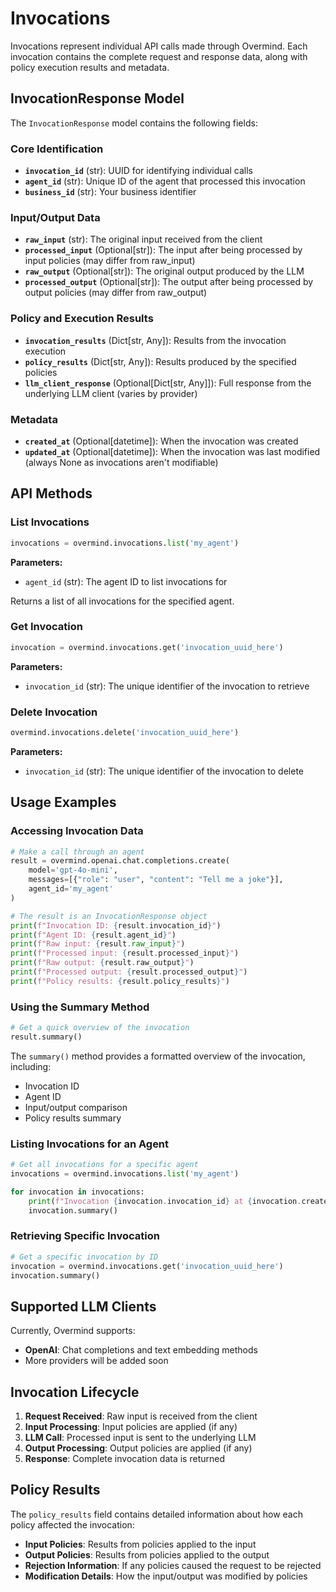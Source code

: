 # Invocations

Invocations represent individual API calls made through Overmind. Each invocation contains the complete request and response data, along with policy execution results and metadata.

## InvocationResponse Model

The `InvocationResponse` model contains the following fields:

### Core Identification
- **`invocation_id`** (str): UUID for identifying individual calls
- **`agent_id`** (str): Unique ID of the agent that processed this invocation
- **`business_id`** (str): Your business identifier

### Input/Output Data
- **`raw_input`** (str): The original input received from the client
- **`processed_input`** (Optional[str]): The input after being processed by input policies (may differ from raw_input)
- **`raw_output`** (Optional[str]): The original output produced by the LLM
- **`processed_output`** (Optional[str]): The output after being processed by output policies (may differ from raw_output)

### Policy and Execution Results
- **`invocation_results`** (Dict[str, Any]): Results from the invocation execution
- **`policy_results`** (Dict[str, Any]): Results produced by the specified policies
- **`llm_client_response`** (Optional[Dict[str, Any]]): Full response from the underlying LLM client (varies by provider)

### Metadata
- **`created_at`** (Optional[datetime]): When the invocation was created
- **`updated_at`** (Optional[datetime]): When the invocation was last modified (always None as invocations aren't modifiable)

## API Methods

### List Invocations
```python
invocations = overmind.invocations.list('my_agent')
```

**Parameters:**
- `agent_id` (str): The agent ID to list invocations for

Returns a list of all invocations for the specified agent.

### Get Invocation
```python
invocation = overmind.invocations.get('invocation_uuid_here')
```

**Parameters:**
- `invocation_id` (str): The unique identifier of the invocation to retrieve

### Delete Invocation
```python
overmind.invocations.delete('invocation_uuid_here')
```

**Parameters:**
- `invocation_id` (str): The unique identifier of the invocation to delete

## Usage Examples

### Accessing Invocation Data
```python
# Make a call through an agent
result = overmind.openai.chat.completions.create(
    model='gpt-4o-mini',
    messages=[{"role": "user", "content": "Tell me a joke"}],
    agent_id='my_agent'
)

# The result is an InvocationResponse object
print(f"Invocation ID: {result.invocation_id}")
print(f"Agent ID: {result.agent_id}")
print(f"Raw input: {result.raw_input}")
print(f"Processed input: {result.processed_input}")
print(f"Raw output: {result.raw_output}")
print(f"Processed output: {result.processed_output}")
print(f"Policy results: {result.policy_results}")
```

### Using the Summary Method
```python
# Get a quick overview of the invocation
result.summary()
```

The `summary()` method provides a formatted overview of the invocation, including:
- Invocation ID
- Agent ID
- Input/output comparison
- Policy results summary

### Listing Invocations for an Agent
```python
# Get all invocations for a specific agent
invocations = overmind.invocations.list('my_agent')

for invocation in invocations:
    print(f"Invocation {invocation.invocation_id} at {invocation.created_at}")
    invocation.summary()
```

### Retrieving Specific Invocation
```python
# Get a specific invocation by ID
invocation = overmind.invocations.get('invocation_uuid_here')
invocation.summary()
```

## Supported LLM Clients

Currently, Overmind supports:
- **OpenAI**: Chat completions and text embedding methods
- More providers will be added soon

## Invocation Lifecycle

1. **Request Received**: Raw input is received from the client
2. **Input Processing**: Input policies are applied (if any)
3. **LLM Call**: Processed input is sent to the underlying LLM
4. **Output Processing**: Output policies are applied (if any)
5. **Response**: Complete invocation data is returned

## Policy Results

The `policy_results` field contains detailed information about how each policy affected the invocation:

- **Input Policies**: Results from policies applied to the input
- **Output Policies**: Results from policies applied to the output
- **Rejection Information**: If any policies caused the request to be rejected
- **Modification Details**: How the input/output was modified by policies
